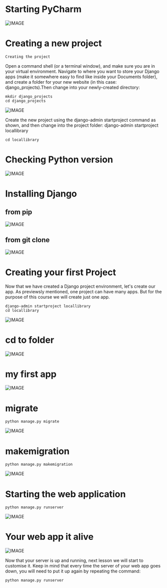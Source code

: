 # Starting PyCharm

<!-- IMAGE
Caption: PyCharm1
ID: pycharm1
Alt text: 
Author: 
Attribution: 
Placeholder: TRUE  
--> 

![IMAGE](/figures/PyCharm1.png)

<!-- END IMAGE -->

# Creating a new project

```
Creating the project
```
Open a command shell (or a terminal window), and make sure you are in your virtual environment.
Navigate to where you want to store your Django apps (make it somewhere easy to find like inside your Documents folder), and create a folder for your new website (in this case: django_projects).Then change into your newly-created directory:

```
mkdir django_projects
cd django_projects
```


<!-- IMAGE
Caption: PyCharm2
ID: pycharm2
Alt text: 
Author: 
Attribution: 
Placeholder: TRUE  
--> 

![IMAGE](/figures/PyCharm2.png)


Create the new project using the django-admin startproject command as shown, and then change into the project folder:
django-admin startproject locallibrary

```
cd locallibrary
```



# Checking Python version


<!-- IMAGE
Caption: Checking Python Version
ID: pythonversioncheck
Alt text: 
Author: 
Attribution: 
Placeholder: TRUE  
--> 

![IMAGE](/figures/pythonversioncheck.png)

# Installing Django

## from pip

<!-- IMAGE
Caption: Installing Django
ID: InstallingDjango1
Alt text: 
Author: 
Attribution: 
Placeholder: TRUE  
--> 

![IMAGE](/figures/InstallingDjango1.png)

## from git clone

<!-- IMAGE
Caption: Installing Django
ID: InstallingDjango2
Alt text: 
Author: 
Attribution: 
Placeholder: TRUE  
--> 

![IMAGE](/figures/InstallingDjango2.png)



# Creating your first Project

Now that we have created a Django project environment, let's create our app. As previewsly mentioned, one project can have many apps. But for the purpose of this course we will create just one app.

```
django-admin startproject locallibrary
cd locallibrary
```
<!-- IMAGE
Caption: Creating my first project
ID: firstproject
Alt text: 
Author: 
Attribution: 
Placeholder: TRUE  
--> 

![IMAGE](/figures/firstproject.png)

# cd to folder


<!-- IMAGE
Caption: How to cd to folder
ID: cdtofolder
Alt text: 
Author: 
Attribution: 
Placeholder: TRUE  
--> 

![IMAGE](/figures/cdtofolder.png)

# my first app


<!-- IMAGE
Caption: Creating my first app
ID: myfirstapp
Alt text: 
Author: 
Attribution: 
Placeholder: TRUE  
--> 

![IMAGE](/figures/myfirstapp.png)


# migrate

```
python manage.py migrate
```

<!-- IMAGE
Caption: Migrate
ID: migrate
Alt text: 
Author: 
Attribution: 
Placeholder: TRUE  
--> 

![IMAGE](/figures/migrate.png)


# makemigration

```
python manage.py makemigration
```

<!-- IMAGE
Caption: Making migration
ID: makemigrations
Alt text: 
Author: 
Attribution: 
Placeholder: TRUE  
--> 

![IMAGE](/figures/makemigrations.png)

# Starting the web application

```
python manage.py runserver
```

<!-- IMAGE
Caption: Starting the web application
ID: runserver
Alt text: 
Author: 
Attribution: 
Placeholder: TRUE  
--> 

![IMAGE](/figures/runserver.png)

# Your web app it alive

<!-- IMAGE
Caption: Screen 1
ID: screen_1
Alt text: 
Author: 
Attribution: 
Placeholder: TRUE  
--> 

![IMAGE](/figures/screen1.png)

<!-- END IMAGE -->

Now that your server is up and running, next lesson we will start to customise it. Keep in mind that every time the server of your web app goes down, you will need to put it up again by repeating the command:

```
python manage.py runserver
```
